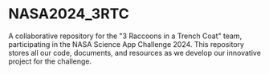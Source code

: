 # NASA2024_3RTC
A collaborative repository for the "3 Raccoons in a Trench Coat" team, participating in the NASA Science App Challenge 2024. This repository stores all our code, documents, and resources as we develop our innovative project for the challenge.
